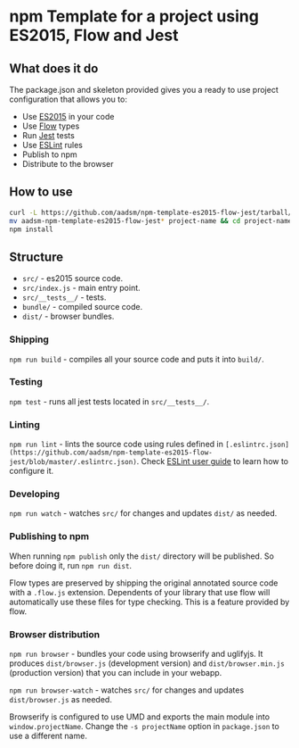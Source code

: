 # npm Template for a project using ES2015, Flow and Jest

## What does it do
The package.json and skeleton provided gives you a ready to use project configuration that allows you to:
* Use [ES2015](https://babeljs.io/docs/learn-es2015/) in your code
* Use [Flow](http://flowtype.org/) types
* Run [Jest](https://facebook.github.io/jest/) tests
* Use [ESLint](http://eslint.org/) rules
* Publish to npm
* Distribute to the browser

## How to use
```bash
curl -L https://github.com/aadsm/npm-template-es2015-flow-jest/tarball/master | tar zx
mv aadsm-npm-template-es2015-flow-jest* project-name && cd project-name
npm install
```

## Structure
* `src/` - es2015 source code.
* `src/index.js` - main entry point.
* `src/__tests__/` - tests.
* `bundle/` - compiled source code.
* `dist/` - browser bundles.

### Shipping
`npm run build` - compiles all your source code and puts it into `build/`.

### Testing
`npm test` - runs all jest tests located in `src/__tests__/`.

### Linting
`npm run lint` - lints the source code using rules defined in `[.eslintrc.json](https://github.com/aadsm/npm-template-es2015-flow-jest/blob/master/.eslintrc.json)`. Check [ESLint user guide](http://eslint.org/docs/user-guide/configuring) to learn how to configure it.

### Developing
`npm run watch` - watches `src/` for changes and updates `dist/` as needed.

### Publishing to npm
When running `npm publish` only the `dist/` directory will be published. So before doing it, run `npm run dist`.

Flow types are preserved by shipping the original annotated source code with a `.flow.js` extension. Dependents of your library that use flow will automatically use these files for type checking. This is a feature provided by flow.

### Browser distribution
`npm run browser` - bundles your code using browserify and uglifyjs. It produces  `dist/browser.js` (development version) and `dist/browser.min.js` (production version) that you can include in your webapp.

`npm run browser-watch` - watches `src/` for changes and updates `dist/browser.js` as needed.

Browserify is configured to use UMD and exports the main module into `window.projectName`. Change the `-s projectName` option in `package.json` to use a different name.
